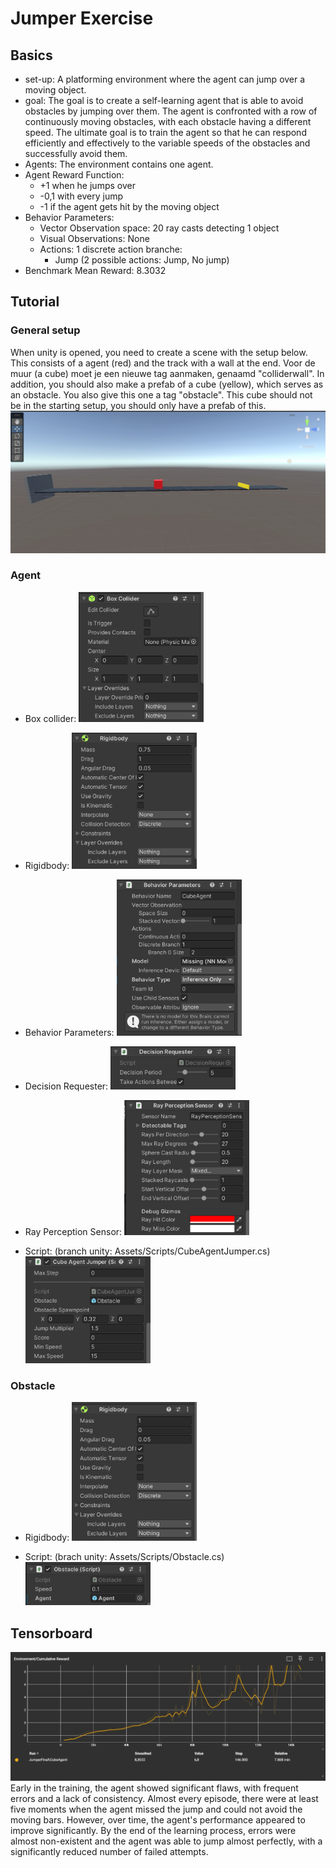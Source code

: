 # Jumper Exercise
## Basics
- set-up: A platforming environment where the agent can jump over a moving object. 
- goal: The goal is to create a self-learning agent that is able to avoid obstacles by jumping over them. The agent is confronted with a row of continuously moving obstacles, with each obstacle having a different speed. The ultimate goal is to train the agent so that he can respond efficiently and effectively to the variable speeds of the obstacles and successfully avoid them.
- Agents: The environment contains one agent.
- Agent Reward Function:
    - +1 when he jumps over
    - -0,1 with every jump
    - -1 if the agent gets hit by the moving object
- Behavior Parameters:
    - Vector Observation space: 20 ray casts detecting 1 object
    - Visual Observations: None
    - Actions: 1 discrete action branche:
        - Jump (2 possible actions: Jump, No jump)
- Benchmark Mean Reward: 8.3032

## Tutorial 
### General setup
When unity is opened, you need to create a scene with the setup below. This consists of a agent (red) and the track with a wall at the end. Voor de muur (a cube) moet je een nieuwe tag aanmaken, genaamd "colliderwall". In addition, you should also make a prefab of a cube (yellow), which serves as an obstacle. You also give this one a tag "obstacle". This cube should not be in the starting setup, you should only have a prefab of this. 
![setup](images/generalSetup.png)

### Agent 
- Box collider:
    <img src="images/boxCollider.png" alt="collider" width="200">

- Rigidbody:
    <img src="images/Rigidbody.png" alt="rigidbody" width="200">

- Behavior Parameters:
    <img src="images/behParam.png" alt="behParam" width="200">

- Decision Requester: 
    <img src="images/decision.png" alt="decision" width="200">

- Ray Perception Sensor: 
    <img src="images/rays.png" alt="rays" width="200">

- Script: (branch unity: Assets/Scripts/CubeAgentJumper.cs)
    <img src="images/script.png" alt="script" width="200">

### Obstacle 
- Rigidbody:
    <img src="images/rigidbody-obstacle.png" alt="rigidbody" width="200">

- Script: (brach unity: Assets/Scripts/Obstacle.cs)
    <img src="images/script2.png" alt="script" width="200">


## Tensorboard 
![board](images/tensorboard.png)
Early in the training, the agent showed significant flaws, with frequent errors and a lack of consistency. Almost every episode, there were at least five moments when the agent missed the jump and could not avoid the moving bars. However, over time, the agent's performance appeared to improve significantly. By the end of the learning process, errors were almost non-existent and the agent was able to jump almost perfectly, with a significantly reduced number of failed attempts.